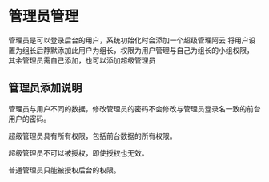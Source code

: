 # 管理员管理

管理员是可以登录后台的用户，系统初始化时会添加一个超级管理阿云
将用户设置为组长后静默添加此用户为组长，权限为用户管理与自己为组长的小组权限，
其余管理员需自己添加，也可以添加超级管理员

## 管理员添加说明

管理员与用户不同的数据，修改管理员的密码不会修改与管理员登录名一致的前台用户的密码。

超级管理员具有所有权限，包括前台数据的所有权限。

超级管理员不可以被授权，即使授权也无效。

普通管理员只能被授权后台的权限。
